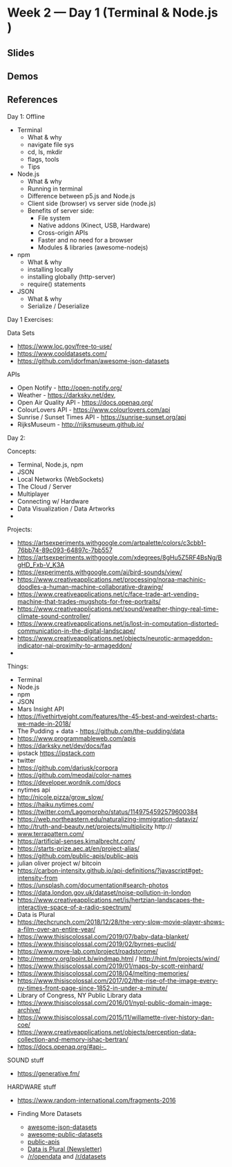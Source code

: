 # Week 2 — Day 1 (Terminal & Node.js )

## Slides

## Demos

## References


Day 1: Offline
- Terminal
  - What & why
  - navigate file sys
  - cd, ls, mkdir
  - flags, tools
  - Tips
- Node.js
  - What & why
  - Running in terminal
  - Difference between p5.js and Node.js
  - Client side (browser) vs server side (node.js)
  - Benefits of server side:
    - File system
    - Native addons (Kinect, USB, Hardware)
    - Cross-origin APIs
    - Faster and no need for a browser
    - Modules & libraries (awesome-nodejs)
- npm
  - What & why
  - installing locally
  - installing globally (http-server)
  - require() statements
- JSON
  - What & why
  - Serialize / Deserialize

Day 1 Exercises:

Data Sets
- https://www.loc.gov/free-to-use/
- https://www.cooldatasets.com/
- https://github.com/jdorfman/awesome-json-datasets

APIs
- Open Notify - http://open-notify.org/
- Weather - https://darksky.net/dev, 
- Open Air Quality API - https://docs.openaq.org/
- ColourLovers API - https://www.colourlovers.com/api
- Sunrise / Sunset Times API - https://sunrise-sunset.org/api
- RijksMuseum - http://rijksmuseum.github.io/

Day 2:



Concepts:

- Terminal, Node.js, npm
- JSON
- Local Networks (WebSockets)
- The Cloud / Server
- Multiplayer
- Connecting w/ Hardware
- Data Visualization / Data Artworks
- 

Projects:

- https://artsexperiments.withgoogle.com/artpalette/colors/c3cbb1-76bb74-89c093-64897c-7bb557
- https://artsexperiments.withgoogle.com/xdegrees/8gHu5Z5RF4BsNg/BgHD_Fxb-V_K3A
- https://experiments.withgoogle.com/ai/bird-sounds/view/
- https://www.creativeapplications.net/processing/noraa-machinic-doodles-a-human-machine-collaborative-drawing/
- https://www.creativeapplications.net/c/face-trade-art-vending-machine-that-trades-mugshots-for-free-portraits/
- https://www.creativeapplications.net/sound/weather-thingy-real-time-climate-sound-controller/
- https://www.creativeapplications.net/js/lost-in-computation-distorted-communication-in-the-digital-landscape/
- https://www.creativeapplications.net/objects/neurotic-armageddon-indicator-nai-proximity-to-armageddon/
- 

Things:

- Terminal
- Node.js
- npm
- JSON
- Mars Insight API
- https://fivethirtyeight.com/features/the-45-best-and-weirdest-charts-we-made-in-2018/
- The Pudding + data - https://github.com/the-pudding/data
- https://www.programmableweb.com/apis
- https://darksky.net/dev/docs/faq
- ipstack https://ipstack.com
- twitter
- https://github.com/dariusk/corpora
- https://github.com/meodai/color-names
- https://developer.wordnik.com/docs
- nytimes api
- http://nicole.pizza/grow_slow/
- https://haiku.nytimes.com/
- https://twitter.com/Lagomorpho/status/1149754592579600384
- https://web.northeastern.edu/naturalizing-immigration-dataviz/
- http://truth-and-beauty.net/projects/multiplicity
http://
- www.terrapattern.com/
- https://artificial-senses.kimalbrecht.com/
- https://starts-prize.aec.at/en/project-alias/
- https://github.com/public-apis/public-apis
- julian oliver project w/ bitcoin
- https://carbon-intensity.github.io/api-definitions/?javascript#get-intensity-from
- https://unsplash.com/documentation#search-photos
- https://data.london.gov.uk/dataset/noise-pollution-in-london
- https://www.creativeapplications.net/js/hertzian-landscapes-the-interactive-space-of-a-radio-spectrum/
- Data is Plural
- https://techcrunch.com/2018/12/28/the-very-slow-movie-player-shows-a-film-over-an-entire-year/
- https://www.thisiscolossal.com/2019/07/baby-data-blanket/
- https://www.thisiscolossal.com/2019/02/byrnes-euclid/
- https://www.move-lab.com/project/roadstorome/
- http://memory.org/point.b/windmap.html / http://hint.fm/projects/wind/
- https://www.thisiscolossal.com/2019/01/maps-by-scott-reinhard/
- https://www.thisiscolossal.com/2018/04/melting-memories/
- https://www.thisiscolossal.com/2017/02/the-rise-of-the-image-every-ny-times-front-page-since-1852-in-under-a-minute/
- Library of Congress, NY Public Library data
- https://www.thisiscolossal.com/2016/01/nypl-public-domain-image-archive/
- https://www.thisiscolossal.com/2015/11/willamette-river-history-dan-coe/
- https://www.creativeapplications.net/objects/perception-data-collection-and-memory-ishac-bertran/
- https://docs.openaq.org/#api-_


SOUND stuff
- https://generative.fm/


HARDWARE stuff
- https://www.random-international.com/fragments-2016

- Finding More Datasets
  - [awesome-json-datasets](https://github.com/jdorfman/awesome-json-datasets)
  - [awesome-public-datasets](https://github.com/awesomedata/awesome-public-datasets)
  - [public-apis](https://github.com/public-apis/public-apis)
  - [Data is Plural (Newsletter)](https://tinyletter.com/data-is-plural/archive)
  - [/r/opendata](https://www.reddit.com/r/opendata/) and [/r/datasets](https://www.reddit.com/r/datasets/)